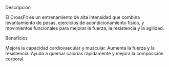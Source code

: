 Descripción

El CrossFit es un entrenamiento de alta intensidad que combina levantamiento de pesas, ejercicios de acondicionamiento físico, y movimientos funcionales para mejorar la fuerza, la resistencia y la agilidad.

Beneficios

Mejora la capacidad cardiovascular y muscular.
Aumenta la fuerza y la resistencia.
Ayuda a quemar calorías rápidamente y mejora la composición corporal.